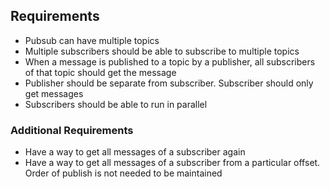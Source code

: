 
## Requirements

- Pubsub can have multiple topics
- Multiple subscribers should be able to subscribe to multiple topics
- When a message is published to a topic by a publisher, all subscribers of that topic should get the message
- Publisher should be separate from subscriber. Subscriber should only get messages
- Subscribers should be able to run in parallel

### Additional Requirements
- Have a way to get all messages of a subscriber again
- Have a way to get all messages of a subscriber from a particular offset. Order of publish is not needed to be maintained